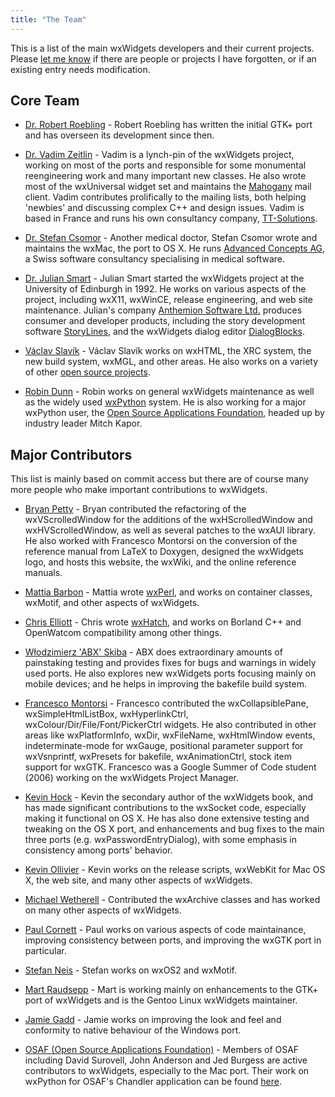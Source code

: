 ```yaml
---
title: "The Team"
---
```


This is a list of the main wxWidgets developers and their current projects.
Please [let me know](mailto:julian@wxwidgets.org) if there are people or
projects I have forgotten, or if an existing entry needs modification.


## Core Team

* [Dr. Robert Roebling](mailto:robert@roebling.de) - Robert Roebling has
  written the initial GTK+ port and has overseen its development since then.

* [Dr. Vadim Zeitlin](mailto:vadim@wxwidgets.org) - Vadim is a lynch-pin of the
  wxWidgets project, working on most of the ports and responsible for some
  monumental reengineering work and many important new classes. He also wrote
  most of the wxUniversal widget set and maintains the
  [Mahogany](http://mahogany.sf.net/) mail client. Vadim contributes
  prolifically to the mailing lists, both helping 'newbies' and discussing
  complex C++ and design issues. Vadim is based in France and runs his own
  consultancy company, [TT-Solutions](http://www.tt-solutions.com/).

* [Dr. Stefan Csomor](mailto:csomor@advancedconcepts.ch) - Another medical
  doctor, Stefan Csomor wrote and maintains the wxMac, the port to OS X. He
  runs [Advanced Concepts AG](http://www.advanced.ch/), a Swiss software
  consultancy specialising in medical software.

* [Dr. Julian Smart](mailto:julian@anthemion.co.uk) - Julian Smart started the
  wxWidgets project at the University of Edinburgh in 1992. He works on various
  aspects of the project, including wxX11, wxWinCE, release engineering, and
  web site maintenance. Julian's company
  [Anthemion Software Ltd.](http://www.anthemion.co.uk/) produces consumer and
  developer products, including the story development software
  [StoryLines](http://www.writerscafe.co.uk/), and the wxWidgets dialog editor
  [DialogBlocks](http://www.anthemion.co.uk/dialogblocks).

* [Václav Slavík](mailto:vaclav.slavik@matfyz.cz) - Václav Slavík works on wxHTML, the
  XRC system, the new build system, wxMGL, and other areas. He also works on a
  variety of other [open source projects](http://sourceforge.net/users/vaclavslavik/).

* [Robin Dunn](mailto:robin@alldunn.com) - Robin works on general wxWidgets
  maintenance as well as the widely used [wxPython](http://wxpython.org/)
  system. He is also working for a major wxPython user, the
  [Open Source Applications Foundation](http://www.osafoundation.org/), headed
  up by industry leader Mitch Kapor.


## Major Contributors

This list is mainly based on commit access but there are of course many more
people who make important contributions to wxWidgets.

* [Bryan Petty](mailto:bryan@ibaku.net) - Bryan contributed the refactoring of
  the wxVScrolledWindow for the additions of the wxHScrolledWindow and
  wxHVScrolledWindow, as well as several patches to the wxAUI library. He also
  worked with Francesco Montorsi on the conversion of the reference manual from
  LaTeX to Doxygen, designed the wxWidgets logo, and hosts this website, the
  wxWiki, and the online reference manuals.

* [Mattia Barbon](mailto:mbarbon@dsi.unive.it) - Mattia wrote
  [wxPerl](http://wxperl.sourceforge.net/), and works on container classes,
  wxMotif, and other aspects of wxWidgets.

* [Chris Elliott](mailto:biol75@york.ac.uk) - Chris wrote
  [wxHatch](http://biolpc22.york.ac.uk/wx/wxhatch/help/), and works on Borland
  C++ and OpenWatcom compatibility among other things.

* [Włodzimierz 'ABX' Skiba](mailto:abx@abx.art.pl) - ABX does extraordinary
  amounts of painstaking testing and provides fixes for bugs and warnings in
  widely used ports. He also explores new wxWidgets ports focusing mainly on
  mobile devices; and he helps in improving the bakefile build system.

* [Francesco Montorsi](mailto:f18m_cpp217828@yahoo.it) - Francesco contributed
  the wxCollapsiblePane, wxSimpleHtmlListBox, wxHyperlinkCtrl,
  wxColour/Dir/File/Font/PickerCtrl widgets. He also contributed in other areas
  like wxPlatformInfo, wxDir, wxFileName, wxHtmlWindow events,
  indeterminate-mode for wxGauge, positional parameter support for wxVsnprintf,
  wxPresets for bakefile, wxAnimationCtrl, stock item support for wxGTK.
  Francesco was a Google Summer of Code student (2006) working on the wxWidgets
  Project Manager.

* [Kevin Hock](mailto:hockkn@yahoo.com) - Kevin the secondary author of the
  wxWidgets book, and has made significant contributions to the wxSocket code,
  especially making it functional on OS X. He has also done extensive testing
  and tweaking on the OS X port, and enhancements and bug fixes to the main
  three ports (e.g. wxPasswordEntryDialog), with some emphasis in consistency
  among ports' behavior.

* [Kevin Ollivier](mailto:kevino@theolliviers.com) - Kevin works on the release
  scripts, wxWebKit for Mac OS X, the web site, and many other aspects of
  wxWidgets.

* [Michael Wetherell](mailto:mike.wetherell@ntlworld.com) - Contributed the
  wxArchive classes and has worked on many other aspects of wxWidgets.

* [Paul Cornett](mailto:wxml-paul@bullseye.com) - Paul works on various aspects
  of code maintainance, improving consistency between ports, and improving the
  wxGTK port in particular.

* [Stefan Neis](mailto:Stefan.Neis@t-online.de) - Stefan works on wxOS2 and
  wxMotif.

* [Mart Raudsepp](mailto:leio@dustbite.net) - Mart is working mainly on
  enhancements to the GTK+ port of wxWidgets and is the Gentoo Linux wxWidgets
  maintainer.

* [Jamie Gadd](mailto:jrgadd2@cs.latrobe.edu.au) - Jamie works on improving the
  look and feel and conformity to native behaviour of the Windows port.

* [OSAF (Open Source Applications Foundation)](http://www.osafoundation.org/) -
  Members of OSAF including David Surovell, John Anderson and Jed Burgess are
  active contributors to wxWidgets, especially to the Mac port. Their work on
  wxPython for OSAF's Chandler application can be found
  [here](http://wiki.osafoundation.org/bin/view/Projects/WxPythonProject).